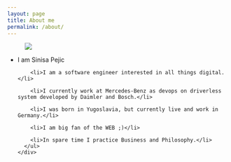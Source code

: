 ```yaml
---
layout: page
title: About me
permalink: /about/
---
```



<div class="container-fluid">

  <figure class="bg-center">
    <img src="{{site.baseurl}}/assets/img/hello-tee-t.png">
  </figure>

</div>

<div class="wrapper">
  <div class="row">
    <div class="col-md-12">
      <ul class="about-me-list">
        <li>I am Sinisa Pejic</li>

        <li>I am a software engineer interested in all things digital.</li>

        <li>I currently work at Mercedes-Benz as devops on driverless system developed by Daimler and Bosch.</li>

        <li>I was born in Yugoslavia, but currently live and work in Germany.</li>

        <li>I am big fan of the WEB ;)</li>

        <li>In spare time I practice Business and Philosophy.</li>
      </ul>
    </div>
  </div>
</div>
